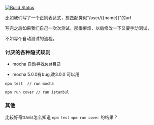 [![Build Status](https://travis-ci.org/saltfish666/learn-node-test.svg?branch=master)](https://travis-ci.org/saltfish666/learn-node-test)

比如我们写了一个正则表达式，想匹配类似"/user/{{name}}"的url

写完之后如果我们自己一次次测试，那很麻烦，以后修改一下又要手动测试，

不如写个自动测试的流程。


### 讨厌的各种隐式规则

- mocha 自动寻找test目录

- mocha 5.0.0有bug,改3.0.0 可以用


```
npm test  // run mocha

npm run cover // run istanbul
```


### 其他
比较好奇travis怎么知道 `npm test` `npm run cover` 的结果？
